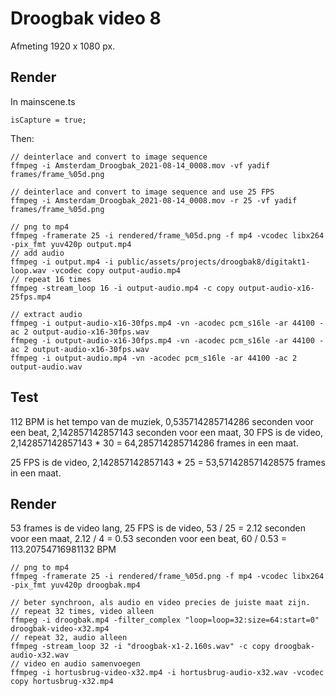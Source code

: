 # Droogbak video 8

Afmeting 1920 x 1080 px.

## Render

In mainscene.ts

```
isCapture = true;
```

Then:

```
// deinterlace and convert to image sequence
ffmpeg -i Amsterdam_Droogbak_2021-08-14_0008.mov -vf yadif frames/frame_%05d.png

// deinterlace and convert to image sequence and use 25 FPS
ffmpeg -i Amsterdam_Droogbak_2021-08-14_0008.mov -r 25 -vf yadif frames/frame_%05d.png

// png to mp4
ffmpeg -framerate 25 -i rendered/frame_%05d.png -f mp4 -vcodec libx264 -pix_fmt yuv420p output.mp4
// add audio
ffmpeg -i output.mp4 -i public/assets/projects/droogbak8/digitakt1-loop.wav -vcodec copy output-audio.mp4
// repeat 16 times
ffmpeg -stream_loop 16 -i output-audio.mp4 -c copy output-audio-x16-25fps.mp4

// extract audio
ffmpeg -i output-audio-x16-30fps.mp4 -vn -acodec pcm_s16le -ar 44100 -ac 2 output-audio-x16-30fps.wav
ffmpeg -i output-audio-x16-30fps.mp4 -vn -acodec pcm_s16le -ar 44100 -ac 2 output-audio-x16-30fps.wav
ffmpeg -i output-audio.mp4 -vn -acodec pcm_s16le -ar 44100 -ac 2 output-audio.wav
```

## Test

112 BPM is het tempo van de muziek, 
0,535714285714286 seconden voor een beat, 
2,142857142857143 seconden voor een maat, 
30 FPS is de video, 
2,142857142857143 * 30 = 64,285714285714286 frames in een maat. 

25 FPS is de video, 
2,142857142857143 * 25 = 53,571428571428575 frames in een maat.

## Render

53 frames is de video lang, 
25 FPS is de video, 
53 / 25 = 2.12 seconden voor een maat, 
2.12 / 4 = 0.53 seconden voor een beat, 
60 / 0.53 = 113.20754716981132 BPM 

```
// png to mp4
ffmpeg -framerate 25 -i rendered/frame_%05d.png -f mp4 -vcodec libx264 -pix_fmt yuv420p droogbak.mp4

// beter synchroon, als audio en video precies de juiste maat zijn.
// repeat 32 times, video alleen
ffmpeg -i droogbak.mp4 -filter_complex "loop=loop=32:size=64:start=0" droogbak-video-x32.mp4
// repeat 32, audio alleen
ffmpeg -stream_loop 32 -i "droogbak-x1-2.160s.wav" -c copy droogbak-audio-x32.wav
// video en audio samenvoegen
ffmpeg -i hortusbrug-video-x32.mp4 -i hortusbrug-audio-x32.wav -vcodec copy hortusbrug-x32.mp4
```


